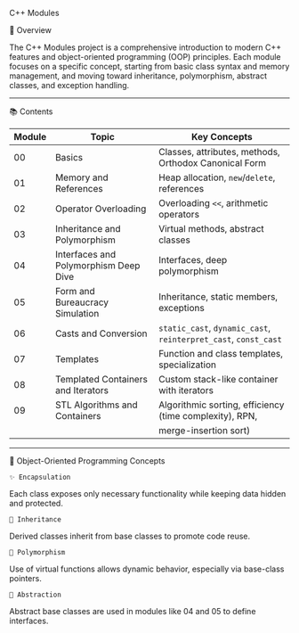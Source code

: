 
 C++ Modules
 
 🚀 Overview

The C++ Modules project is a comprehensive introduction to modern C++ features and object-oriented programming (OOP) principles. 
Each module focuses on a specific concept, starting from basic class syntax and memory management, and moving toward inheritance, 
polymorphism, abstract classes, and exception handling.

---

 📚 Contents

| Module | Topic                                  | Key Concepts                                                    |
|--------|----------------------------------------|-----------------------------------------------------------------|
| 00     | Basics                                 | Classes, attributes, methods, Orthodox Canonical Form           |
| 01     | Memory and References                  | Heap allocation, `new`/`delete`, references                     |
| 02     | Operator Overloading                   | Overloading `<<`, arithmetic operators                          |
| 03     | Inheritance and Polymorphism           | Virtual methods, abstract classes                               |
| 04     | Interfaces and Polymorphism Deep Dive  | Interfaces, deep polymorphism                                   |
| 05     | Form and Bureaucracy Simulation        | Inheritance, static members, exceptions                         |
| 06     | Casts and Conversion                   | `static_cast`, `dynamic_cast`, `reinterpret_cast`, `const_cast` |
| 07     | Templates                              | Function and class templates, specialization                    |
| 08     | Templated Containers and Iterators     | Custom stack-like container with iterators                      |
| 09	    | STL Algorithms and Containers	         | Algorithmic sorting, efficiency (time complexity), RPN,         |
|        |                                        |  merge-insertion sort)                                          |                                                    

---

 🧠 Object-Oriented Programming Concepts

    ✨ Encapsulation
   Each class exposes only necessary functionality while keeping data hidden and protected.
   
    🔁 Inheritance
   Derived classes inherit from base classes to promote code reuse.
   
    🧬 Polymorphism
   Use of virtual functions allows dynamic behavior, especially via base-class pointers.
   
    📐 Abstraction
   Abstract base classes are used in modules like 04 and 05 to define interfaces.


